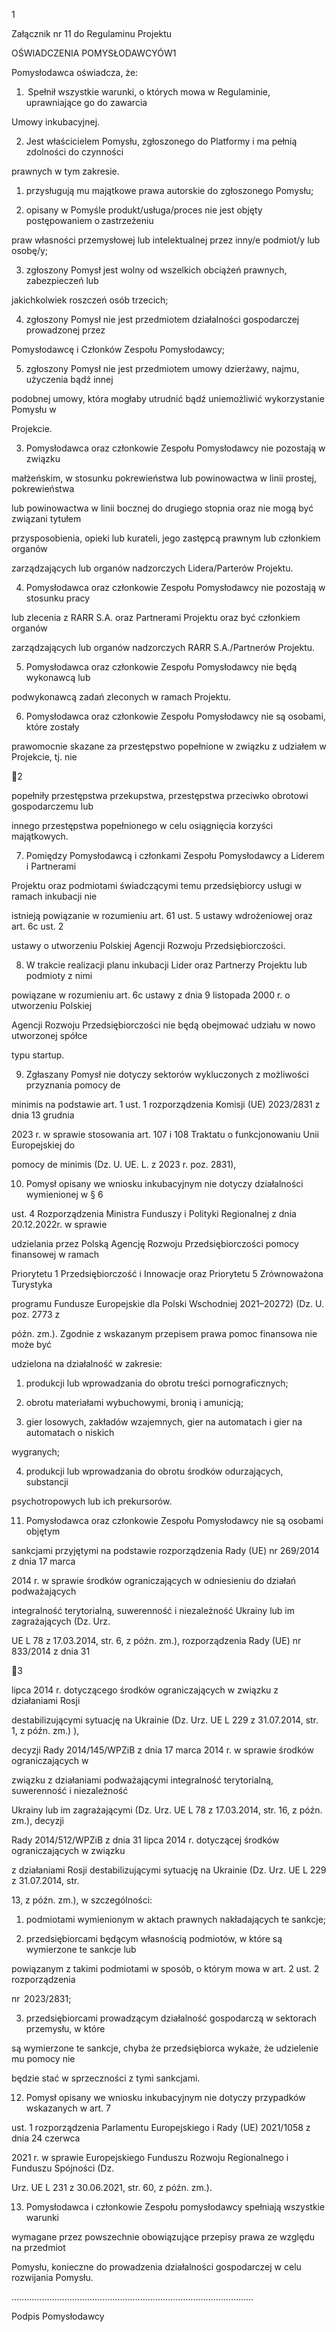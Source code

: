 1

Załącznik nr 11 do Regulaminu Projektu

OŚWIADCZENIA POMYSŁODAWCYÓW1

Pomysłodawca oświadcza, że:

1.   Spełnił wszystkie warunki, o których mowa w Regulaminie, uprawniające go do zawarcia

Umowy inkubacyjnej.

2.  Jest właścicielem Pomysłu, zgłoszonego do Platformy i ma pełnią zdolności do czynności

prawnych w tym zakresie.

1.  przysługują mu majątkowe prawa autorskie do zgłoszonego Pomysłu;

2.  opisany w Pomyśle produkt/usługa/proces nie jest objęty postępowaniem o zastrzeżeniu

praw własności przemysłowej lub intelektualnej przez inny/e podmiot/y lub osobę/y;

3.  zgłoszony Pomysł jest wolny od wszelkich obciążeń prawnych, zabezpieczeń lub

jakichkolwiek roszczeń osób trzecich;

4.  zgłoszony Pomysł nie jest przedmiotem działalności gospodarczej prowadzonej przez

Pomysłodawcę i Członków Zespołu Pomysłodawcy;

5.  zgłoszony Pomysł nie jest przedmiotem umowy dzierżawy, najmu, użyczenia bądź innej

podobnej umowy, która mogłaby utrudnić bądź uniemożliwić wykorzystanie Pomysłu w

Projekcie.

3.  Pomysłodawca oraz członkowie Zespołu Pomysłodawcy nie pozostają w związku

małżeńskim, w stosunku pokrewieństwa lub powinowactwa w linii prostej, pokrewieństwa

lub powinowactwa w linii bocznej do drugiego stopnia oraz nie mogą być związani tytułem

przysposobienia, opieki lub kurateli, jego zastępcą prawnym lub członkiem organów

zarządzających lub organów nadzorczych Lidera/Parterów Projektu.

4.  Pomysłodawca oraz członkowie Zespołu Pomysłodawcy nie pozostają w stosunku pracy

lub zlecenia z RARR S.A. oraz Partnerami Projektu oraz być członkiem organów

zarządzających lub organów nadzorczych RARR S.A./Partnerów Projektu.

5.  Pomysłodawca oraz członkowie Zespołu Pomysłodawcy nie będą wykonawcą lub

podwykonawcą zadań zleconych w ramach Projektu.

6.  Pomysłodawca oraz członkowie Zespołu Pomysłodawcy nie są osobami, które zostały

prawomocnie skazane za przestępstwo popełnione w związku z udziałem w Projekcie, tj. nie

2

popełniły przestępstwa przekupstwa, przestępstwa przeciwko obrotowi gospodarczemu lub

innego przestępstwa popełnionego w celu osiągnięcia korzyści majątkowych.

7.  Pomiędzy Pomysłodawcą i członkami Zespołu Pomysłodawcy a Liderem i Partnerami

Projektu oraz podmiotami świadczącymi temu przedsiębiorcy usługi w ramach inkubacji nie

istnieją powiązanie w rozumieniu art. 61 ust. 5 ustawy wdrożeniowej oraz art. 6c ust. 2

ustawy o utworzeniu Polskiej Agencji Rozwoju Przedsiębiorczości.

8.  W trakcie realizacji planu inkubacji Lider oraz Partnerzy Projektu lub podmioty z nimi

powiązane w rozumieniu art. 6c ustawy z dnia 9 listopada 2000 r. o utworzeniu Polskiej

Agencji Rozwoju Przedsiębiorczości nie będą obejmować udziału w nowo utworzonej spółce

typu startup.

9.  Zgłaszany Pomysł nie dotyczy sektorów wykluczonych z możliwości przyznania pomocy de

minimis na podstawie art. 1 ust. 1 rozporządzenia Komisji (UE) 2023/2831 z dnia 13 grudnia

2023 r. w sprawie stosowania art. 107 i 108 Traktatu o funkcjonowaniu Unii Europejskiej do

pomocy de minimis (Dz. U. UE. L. z 2023 r. poz. 2831),

10. Pomysł opisany we wniosku inkubacyjnym nie dotyczy działalności wymienionej w § 6

ust. 4 Rozporządzenia Ministra Funduszy i Polityki Regionalnej z dnia 20.12.2022r. w sprawie

udzielania przez Polską Agencję Rozwoju Przedsiębiorczości pomocy finansowej w ramach

Priorytetu 1 Przedsiębiorczość i Innowacje oraz Priorytetu 5 Zrównoważona Turystyka

programu Fundusze Europejskie dla Polski Wschodniej 2021–20272) (Dz. U. poz. 2773 z

późn. zm.). Zgodnie z wskazanym przepisem prawa pomoc finansowa nie może być

udzielona na działalność w zakresie:

1) produkcji lub wprowadzania do obrotu treści pornograficznych;

2) obrotu materiałami wybuchowymi, bronią i amunicją;

3) gier losowych, zakładów wzajemnych, gier na automatach i gier na automatach o niskich

wygranych;

4) produkcji lub wprowadzania do obrotu środków odurzających, substancji

psychotropowych lub ich prekursorów.

11.  Pomysłodawca oraz członkowie Zespołu Pomysłodawcy nie są osobami objętym

sankcjami przyjętymi na podstawie rozporządzenia Rady (UE) nr 269/2014 z dnia 17 marca

2014 r. w sprawie środków ograniczających w odniesieniu do działań podważających

integralność terytorialną, suwerenność i niezależność Ukrainy lub im zagrażających (Dz. Urz.

UE L 78 z 17.03.2014, str. 6, z późn. zm.), rozporządzenia Rady (UE) nr 833/2014 z dnia 31

3

lipca 2014 r. dotyczącego środków ograniczających w związku z działaniami Rosji

destabilizującymi sytuację na Ukrainie (Dz. Urz. UE L 229 z 31.07.2014, str. 1, z późn. zm.) ),

decyzji Rady 2014/145/WPZiB z dnia 17 marca 2014 r. w sprawie środków ograniczających w

związku z działaniami podważającymi integralność terytorialną, suwerenność i niezależność

Ukrainy lub im zagrażającymi (Dz. Urz. UE L 78 z 17.03.2014, str. 16, z późn. zm.), decyzji

Rady 2014/512/WPZiB z dnia 31 lipca 2014 r. dotyczącej środków ograniczających w związku

z działaniami Rosji destabilizującymi sytuację na Ukrainie (Dz. Urz. UE L 229 z 31.07.2014, str.

13, z późn. zm.), w szczególności:

1) podmiotami wymienionym w aktach prawnych nakładających te sankcje;

2) przedsiębiorcami będącym własnością podmiotów, w które są wymierzone te sankcje lub

powiązanym z takimi podmiotami w sposób, o którym mowa w art. 2 ust. 2 rozporządzenia

nr  2023/2831;

3) przedsiębiorcami prowadzącym działalność gospodarczą w sektorach przemysłu, w które

są wymierzone te sankcje, chyba że przedsiębiorca wykaże, że udzielenie mu pomocy nie

będzie stać w sprzeczności z tymi sankcjami.

12.  Pomysł opisany we wniosku inkubacyjnym nie dotyczy  przypadków wskazanych w art. 7

ust. 1 rozporządzenia Parlamentu Europejskiego i Rady (UE) 2021/1058 z dnia 24 czerwca

2021 r. w sprawie Europejskiego Funduszu Rozwoju Regionalnego i Funduszu Spójności (Dz.

Urz. UE L 231 z 30.06.2021, str. 60, z późn. zm.).

13.  Pomysłodawca i członkowie Zespołu pomysłodawcy spełniają wszystkie warunki

wymagane przez powszechnie obowiązujące przepisy prawa ze względu na przedmiot

Pomysłu, konieczne do prowadzenia działalności gospodarczej w celu rozwijania Pomysłu.

……………………………………………………………………………………

Podpis Pomysłodawcy


